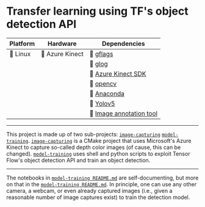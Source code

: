 # Transfer learning using TF's object detection API


|   Platform |   Hardware	|  Dependencies 	|
|---	|---	|---	|
|   :white_square_button: Linux	|   :white_square_button: Azure Kinect 	| :white_square_button: [ gflags](https://github.com/gflags/gflags)	|
|| |  :white_square_button: [ glog ](https://github.com/google/glog)  	|
||| :white_square_button:  [ Azure Kinect SDK ](https://github.com/microsoft/Azure-Kinect-Sensor-SDK) |
||| :white_square_button:  [ opencv ](https://github.com/opencv/opencv) |
||| :white_square_button:  [ Anaconda ](https://www.anaconda.com/products/individual) |
||| :white_square_button:  [ Yolov5 ](https://github.com/ultralytics/yolov5) |
||| :white_square_button:  [ Image annotation tool ](https://github.com/tzutalin/labelImg) |

---

This project is made up of two sub-projects:  [`image-capturing`](./image-capturing) [`model-training`](./model-training).  [`image-capturing`](./image-capturing) is a CMake project that uses Microsoft's Azure Kinect to capture so-called depth color images (of cause, this can be changed). [`model-training`](./model-training) uses shell and python scripts to exploit Tensor Flow's object detection API and train an object detection.

---

The notebooks in [`model-training README.md`](./model-training/README.md) are self-documenting, but more on that in the [`model-training README.md`](./model-training/README.md). In principle, one can use any other camera, a webcam, or even already captured images (i.e., given a reasonable number of image captures exist) to train the detection model.
